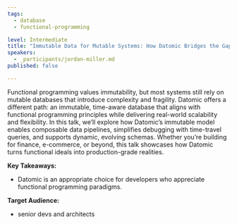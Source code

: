 ```yaml
---
tags:
  - database
  - functional-programming

level: Intermediate
title: "Immutable Data for Mutable Systems: How Datomic Bridges the Gap"
speakers:
  - _participants/jordan-miller.md
published: false

---
```

Functional programming values immutability, but most systems still rely on mutable databases that introduce complexity and fragility. Datomic offers a different path: an immutable, time-aware database that aligns with functional programming principles while delivering real-world scalability and flexibility. In this talk, we’ll explore how Datomic’s immutable model enables composable data pipelines, simplifies debugging with time-travel queries, and supports dynamic, evolving schemas. Whether you’re building for finance, e-commerce, or beyond, this talk showcases how Datomic turns functional ideals into production-grade realities.

**Key Takeaways:**

- Datomic is an appropriate choice for developers who appreciate functional programming paradigms.

**Target Audience:**

- senior devs and architects
